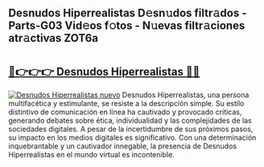 ## Desnudos Hiperrealistas D𝚎sn𝚞dos filtr𝚊dos - Parts-G03 Vid𝚎os f𝚘tos - N𝚞evas filtr𝚊ciones atr𝚊ctivas ZOT6a

# <h2><a href="http://mb3pc1i.tromn.icu/?c=Desnudos+Hiperrealistas">🔗👉👉👉 Desnudos Hiperrealistas 🔗🔗</a></h2>

[![Desnudos Hiperrealistas nuevo](https://i.imgur.com/pEAQMta.gif)](http://mb3pc1i.tromn.icu/?c=Desnudos+Hiperrealistas)
Desnudos Hiperrealistas, una persona multifacética y estimulante, se resiste a la descripción simple. Su estilo distintivo de comunicación en línea ha cautivado y provocado críticas, generando debates sobre ética, individualidad y las complejidades de las sociedades digitales. A pesar de la incertidumbre de sus próximos pasos, su impacto en los medios digitales es significativo. Con una determinación inquebrantable y un cautivador innegable, la presencia de Desnudos Hiperrealistas en el mundo virtual es incontenible.
